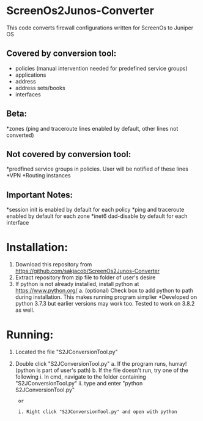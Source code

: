 # ScreenOs2Junos-Converter
This code converts firewall configurations written for ScreenOs to Juniper OS

## Covered by conversion tool:
* policies (manual intervention needed for predefined service groups)
* applications
* address
* address sets/books
* interfaces

## Beta:
*zones (ping and traceroute lines enabled by default, other lines not converted)


## Not covered by conversion tool:
*predfined service groups in policies. User will be notified of these lines
*VPN
*Routing instances


## Important Notes:
*session init is enabled by default for each policy
*ping and traceroute enabled by default for each zone
*inet6 dad-disable by default for each interface

# Installation:
1. Download this repository from https://github.com/sakjacob/ScreenOs2Junos-Converter
2. Extract repository from zip file to folder of user's desire
3. If python is not already installed, install python at https://www.python.org/
	a. (optional) Check box to add python to path during installation. This makes running program simplier
	*Developed on python 3.7.3 but earlier versions may work too. Tested to work on 3.8.2 as well.
	
# Running:
1. Located the file "S2JConversionTool.py"
2. Double click "S2JConversionTool.py"
	a. If the program runs,  hurray! (python is part of user's path)
	b. If the file doesn't run, try one of the following
		i. In cmd, navigate to the folder containing "S2JConversionTool.py"
		ii. type and enter "python S2JConversionTool.py"
		
		or 
		
		i. Right click "S2JConversionTool.py" and open with python 

